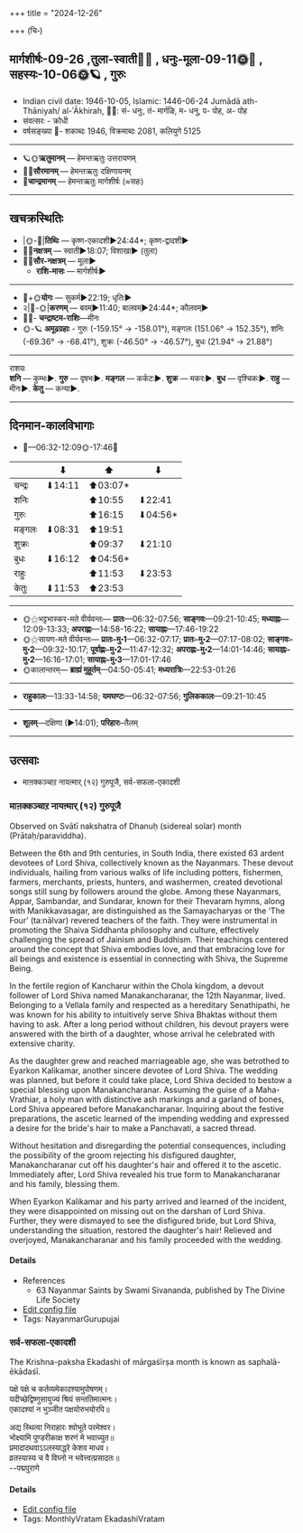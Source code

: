 +++
title = "2024-12-26"

+++
(चि॰)
## मार्गशीर्षः-09-26  ,तुला-स्वाती🌛🌌  ,  धनुः-मूला-09-11🌞🌌  ,  सहस्यः-10-06🌞🪐  , गुरुः
- Indian civil date: 1946-10-05, Islamic: 1446-06-24 Jumādā ath-Thāniyah/ al-ʾĀkhirah, 🌌🌞: सं- धनुः, तं- मार्गऴि, म- धनु, प- पोह, अ- पोह
- संवत्सरः - क्रोधी
- वर्षसङ्ख्या 🌛- शकाब्दः 1946, विक्रमाब्दः 2081, कलियुगे 5125
___________________
- 🪐🌞**ऋतुमानम्** — हेमन्तऋतुः उत्तरायणम्
- 🌌🌞**सौरमानम्** — हेमन्तऋतुः दक्षिणायनम्
- 🌛**चान्द्रमानम्** — हेमन्तऋतुः मार्गशीर्षः (≈सहः)
___________________


## खचक्रस्थितिः
- |🌞-🌛|**तिथिः** — कृष्ण-एकादशी►24:44*; कृष्ण-द्वादशी►  
- 🌌🌛**नक्षत्रम्** — स्वाती►18:07; विशाखा► (तुला)  
- 🌌🌞**सौर-नक्षत्रम्** — मूला►  
  - **राशि-मासः** — मार्गशीर्षः► 
___________________
- 🌛+🌞**योगः** — सुकर्म►22:19; धृतिः►  
- २|🌛-🌞|**करणम्** — बवम्►11:40; बालवम्►24:44*; कौलवम्►  
- 🌌🌛- **चन्द्राष्टम-राशिः**—मीनः  
- 🌞-🪐 **अमूढग्रहाः** - गुरुः (-159.15° → -158.01°), मङ्गलः (151.06° → 152.35°), शनिः (-69.36° → -68.41°), शुक्रः (-46.50° → -46.57°), बुधः (21.94° → 21.88°)
___________________
राशयः  
**शनि** — कुम्भः►. **गुरु** — वृषभः►. **मङ्गल** — कर्कटः►. **शुक्र** — मकरः►. **बुध** — वृश्चिकः►. **राहु** — मीनः►. **केतु** — कन्या►. 
___________________


## दिनमान-कालविभागाः
- 🌅—06:32-12:09🌞-17:46🌇  

|      |⬇     |⬆     |⬇     |
|------|-----|-----|------|
|चन्द्रः|⬇14:11 |⬆03:07*|     |
|शनिः   |     |⬆10:55 |⬇22:41 |
|गुरुः  |     |⬆16:15 |⬇04:56*|
|मङ्गलः |⬇08:31 |⬆19:51 |     |
|शुक्रः |     |⬆09:37 |⬇21:10 |
|बुधः   |⬇16:12 |⬆04:56*|     |
|राहुः  |     |⬆11:53 |⬇23:53 |
|केतुः  |⬇11:53 |⬆23:53 |     |
___________________
- 🌞⚝भट्टभास्कर-मते वीर्यवन्तः— **प्रातः**—06:32-07:56; **साङ्गवः**—09:21-10:45; **मध्याह्नः**—12:09-13:33; **अपराह्णः**—14:58-16:22; **सायाह्नः**—17:46-19:22  
- 🌞⚝सायण-मते वीर्यवन्तः— **प्रातः-मु॰1**—06:32-07:17; **प्रातः-मु॰2**—07:17-08:02; **साङ्गवः-मु॰2**—09:32-10:17; **पूर्वाह्णः-मु॰2**—11:47-12:32; **अपराह्णः-मु॰2**—14:01-14:46; **सायाह्नः-मु॰2**—16:16-17:01; **सायाह्नः-मु॰3**—17:01-17:46  
- 🌞कालान्तरम्— **ब्राह्मं मुहूर्तम्**—04:50-05:41; **मध्यरात्रिः**—22:53-01:26  
___________________
- **राहुकालः**—13:33-14:58; **यमघण्टः**—06:32-07:56; **गुलिककालः**—09:21-10:45  
___________________
- **शूलम्**—दक्षिणा (►14:01); **परिहारः**–तैलम्  
___________________

## उत्सवाः
- माऩक्कञ्चाऱ नायऩ्मार् (१२) गुरुपूजै, सर्व-सफला-एकादशी
### माऩक्कञ्चाऱ नायऩ्मार् (१२) गुरुपूजै

Observed on Svātī nakshatra of Dhanuḥ (sidereal solar) month (Prātaḥ/paraviddha). 

Between the 6th and 9th centuries, in South India, there existed 63 ardent devotees of Lord Shiva, collectively known as the Nayanmars. These devout individuals, hailing from various walks of life including potters, fishermen, farmers, merchants, priests, hunters, and washermen, created devotional songs still sung by followers around the globe. Among these Nayanmars, Appar, Sambandar, and Sundarar, known for their Thevaram hymns, along with Manikkavasagar, are distinguished as the Samayacharyas or the ‘The Four’ (ta:nālvar) revered teachers of the faith. They were instrumental in promoting the Shaiva Siddhanta philosophy and culture, effectively challenging the spread of Jainism and Buddhism. Their teachings centered around the concept that Shiva embodies love, and that embracing love for all beings and existence is essential in connecting with Shiva, the Supreme Being.

In the fertile region of Kancharur within the Chola kingdom, a devout follower of Lord Shiva named Manakancharanar, the 12th Nayanmar, lived. Belonging to a Vellala family and respected as a hereditary Senathipathi, he was known for his ability to intuitively serve Shiva Bhaktas without them having to ask. After a long period without children, his devout prayers were answered with the birth of a daughter, whose arrival he celebrated with extensive charity.

As the daughter grew and reached marriageable age, she was betrothed to Eyarkon Kalikamar, another sincere devotee of Lord Shiva. The wedding was planned, but before it could take place, Lord Shiva decided to bestow a special blessing upon Manakancharanar. Assuming the guise of a Maha-Vrathiar, a holy man with distinctive ash markings and a garland of bones, Lord Shiva appeared before Manakancharanar. Inquiring about the festive preparations, the ascetic learned of the impending wedding and expressed a desire for the bride's hair to make a Panchavati, a sacred thread.

Without hesitation and disregarding the potential consequences, including the possibility of the groom rejecting his disfigured daughter, Manakancharanar cut off his daughter's hair and offered it to the ascetic. Immediately after, Lord Shiva revealed his true form to Manakancharanar and his family, blessing them.

When Eyarkon Kalikamar and his party arrived and learned of the incident, they were disappointed on missing out on the darshan of Lord Shiva. Further, they were dismayed to see the disfigured bride, but Lord Shiva, understanding the situation, restored the daughter's hair! Relieved and overjoyed, Manakancharanar and his family proceeded with the wedding.

#### Details
- References
  - 63 Nayanmar Saints by Swami Sivananda, published by The Divine Life Society
- [Edit config file](https://github.com/jyotisham/adyatithi/blob/master/mahApuruSha/nAyanmAr/sidereal_solar_month/nakshatra/09/15/mAn2akkaJcAr2a_nAyan2mAr_%2812%29_gurupUjai.toml)
- Tags: NayanmarGurupujai


### सर्व-सफला-एकादशी



The Krishna-paksha Ekadashi of mārgaśīrṣa month is known as saphalā-ēkādaśī.

पक्षे पक्षे च कर्तव्यमेकादश्यामुपोषणम्।  
यदीच्छेद्विष्णुसायुज्यं श्रियं सन्ततिमात्मनः।  
एकादश्यां न भुञ्जीत पक्षयोरुभयोरपि॥  
  
अद्य स्थित्वा निराहारः श्वोभूते परमेश्वर।  
भोक्ष्यामि पुण्डरीकाक्ष शरणं मे भवाच्युत॥  
प्रमादादथवाऽऽलस्याद्धरे केशव माधव।  
व्रतस्यास्य च वै विघ्नो न भवेत्त्वत्प्रसादतः॥  
--पद्मपुराणे



#### Details
- [Edit config file](https://github.com/jyotisham/adyatithi/blob/master/time_focus/monthly/ekAdashI/description_only/saphalA-EkAdazI.toml)
- Tags: MonthlyVratam EkadashiVratam


